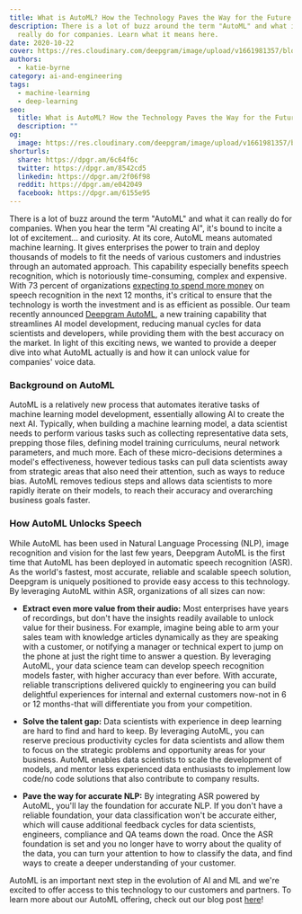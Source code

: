 ```yaml
---
title: What is AutoML? How the Technology Paves the Way for the Future of ASR
description: There is a lot of buzz around the term "AutoML" and what it can
  really do for companies. Learn what it means here.
date: 2020-10-22
cover: https://res.cloudinary.com/deepgram/image/upload/v1661981357/blog/what-is-automl-how-the-technology-paves-the-way-for-the-future-of-asr/what-is-automl%402x.jpg
authors:
  - katie-byrne
category: ai-and-engineering
tags:
  - machine-learning
  - deep-learning
seo:
  title: What is AutoML? How the Technology Paves the Way for the Future of ASR
  description: ""
og:
  image: https://res.cloudinary.com/deepgram/image/upload/v1661981357/blog/what-is-automl-how-the-technology-paves-the-way-for-the-future-of-asr/what-is-automl%402x.jpg
shorturls:
  share: https://dpgr.am/6c64f6c
  twitter: https://dpgr.am/8542cd5
  linkedin: https://dpgr.am/2f06f98
  reddit: https://dpgr.am/e042049
  facebook: https://dpgr.am/6155e95
---
```


There is a lot of buzz around the term "AutoML" and what it can really do for companies. When you hear the term "AI creating AI", it's bound to incite a lot of excitement... and curiosity. At its core, AutoML means automated machine learning. It gives enterprises the power to train and deploy thousands of models to fit the needs of various customers and industries through an automated approach. This capability especially benefits speech recognition, which is notoriously time-consuming, complex and expensive. With 73 percent of organizations [expecting to spend more money](https://deepgram.com/state-of-asr-report/) on speech recognition in the next 12 months, it's critical to ensure that the technology is worth the investment and is as efficient as possible. Our team recently announced [Deepgram AutoML](https://blog.deepgram.com/deepgram-pioneers-novel-training-approach-setting-new-standard-for-ai-companies-2/), a new training capability that streamlines AI model development, reducing manual cycles for data scientists and developers, while providing them with the best accuracy on the market. In light of this exciting news, we wanted to provide a deeper dive into what AutoML actually is and how it can unlock value for companies' voice data.

### Background on AutoML

AutoML is a relatively new process that automates iterative tasks of machine learning model development, essentially allowing AI to create the next AI. Typically, when building a machine learning model, a data scientist needs to perform various tasks such as collecting representative data sets, prepping those files, defining model training curriculums, neural network parameters, and much more. Each of these micro-decisions determines a model's effectiveness, however tedious tasks can pull data scientists away from strategic areas that also need their attention, such as ways to reduce bias. AutoML removes tedious steps and allows data scientists to more rapidly iterate on their models, to reach their accuracy and overarching business goals faster.

### How AutoML Unlocks Speech

While AutoML has been used in Natural Language Processing (NLP), image recognition and vision for the last few years, Deepgram AutoML is the first time that AutoML has been deployed in automatic speech recognition (ASR). As the world's fastest, most accurate, reliable and scalable speech solution, Deepgram is uniquely positioned to provide easy access to this technology. By leveraging AutoML within ASR, organizations of all sizes can now:

*   **Extract even more value from their audio:** Most enterprises have years of recordings, but don't have the insights readily available to unlock value for their business. For example, imagine being able to arm your sales team with knowledge articles dynamically as they are speaking with a customer, or notifying a manager or technical expert to jump on the phone at just the right time to answer a question. By leveraging AutoML, your data science team can develop speech recognition models faster, with higher accuracy than ever before. With accurate, reliable transcriptions delivered quickly to engineering you can build delightful experiences for internal and external customers now-not in 6 or 12 months-that will differentiate you from your competition.

*   **Solve the talent gap:** Data scientists with experience in deep learning are hard to find and hard to keep. By leveraging AutoML, you can reserve precious productivity cycles for data scientists and allow them to focus on the strategic problems and opportunity areas for your business. AutoML enables data scientists to scale the development of models, and mentor less experienced data enthusiasts to implement low code/no code solutions that also contribute to company results.

*   **Pave the way for accurate NLP:** By integrating ASR powered by AutoML, you'll lay the foundation for accurate NLP. If you don't have a reliable foundation, your data classification won't be accurate either, which will cause additional feedback cycles for data scientists, engineers, compliance and QA teams down the road. Once the ASR foundation is set and you no longer have to worry about the quality of the data, you can turn your attention to how to classify the data, and find ways to create a deeper understanding of your customer.

AutoML is an important next step in the evolution of AI and ML and we're excited to offer access to this technology to our customers and partners. To learn more about our AutoML offering, check out our blog post [here](https://blog.deepgram.com/deepgram-pioneers-novel-training-approach-setting-new-standard-for-ai-companies)!
